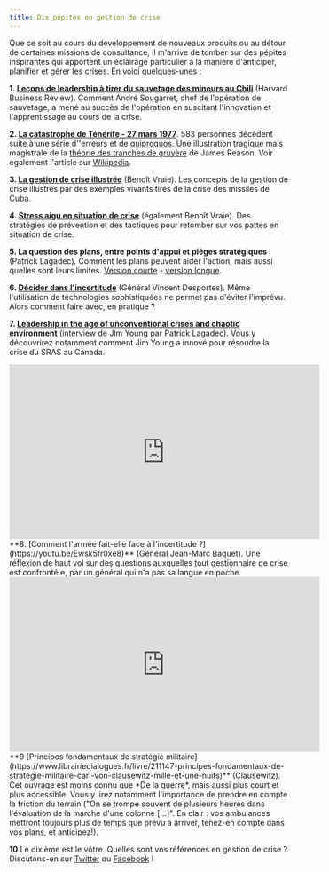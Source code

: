 ```yaml
---
title: Dix pépites en gestion de crise
---
```


Que ce soit au cours du développement de nouveaux produits ou au détour de certaines missions de consultance, il m'arrive de tomber sur des pépites inspirantes qui apportent un éclairage particulier à la manière d'anticiper, planifier et gérer les crises. En voici quelques-unes :

**1. [Leçons de leadership à tirer du sauvetage des mineurs au Chili](https://www.hbrfrance.fr/content/uploads/2016/07/HBR16016_MONDE.pdf)** (Harvard Business Review). Comment André Sougarret, chef de l'opération de sauvetage, a mené au succès de l'opération en suscitant l'innovation et l'apprentissage au cours de la crise.

**2. [La catastrophe de Ténérife - 27 mars 1977](https://www.1001crash.com/index-page-tenerife-lg-1.html)**. 583 personnes décèdent suite à une série d'\'erreurs et de [quiproquos](https://www.strategie-aims.com/events/conferences/9-xiveme-conference-de-l-aims/communications/668-une-theorie-du-quiproquo-pour-la-gestion-strategique-des-risques-le-cas-de-laccident-de-tenerife/download). Une illustration tragique mais magistrale de la [théorie des tranches de gruyère](https://fr.wikipedia.org/wiki/Gestion_de_la_s%C3%A9curit%C3%A9) de James Reason. Voir également l'article sur [Wikipedia](https://fr.wikipedia.org/wiki/Accident_a%C3%A9rien_de_Tenerife).

**3. [La gestion de crise illustrée](https://www.vapress.fr/shop/La-gestion-de-crise-illustree-les-lecons-de-la-crise-des-missiles-de-Cuba_p16.html)** (Benoît Vraie). Les concepts de la gestion de crise illustrés par des exemples vivants tirés de la crise des missiles de Cuba.

**4. [Stress aigu en situation de crise](https://www.deboecksuperieur.com/ouvrage/9782807307797-stress-aigu-en-situation-de-crise)** (également Benoît Vraie). Des stratégies de prévention et des tactiques pour retomber sur vos pattes en situation de crise.

**5. La question des plans, entre points d'appui et pièges stratégiques** (Patrick Lagadec). Comment les plans peuvent aider l'action, mais aussi quelles sont leurs limites. [Version courte](http://www.patricklagadec.net/fr/pdf/PS110_p25_Lagadec-p.pdf) - [version longue](https://hal.archives-ouvertes.fr/hal-00422147/document).
   
**6. [Décider dans l'incertitude](https://www.persee.fr/doc/polit_0032-342x_2005_num_70_1_1099_t1_0199_0000_4)** (Général Vincent Desportes). Même l'utilisation de technologies sophistiquées ne permet pas d'éviter l'imprévu. Alors comment faire avec, en pratique ?

**7.  [Leadership in the age of unconventional crises and chaotic environment](https://www.youtube.com/watch?v=zahOSxBGQEM)** (interview de Jim Young par Patrick Lagadec).  Vous y découvrirez notamment comment  Jim Young a innové pour résoudre la crise du SRAS au Canada.
<iframe width="560" height="315" src="https://www.youtube.com/embed/zahOSxBGQEM" frameborder="0" allow="accelerometer; autoplay; encrypted-media; gyroscope; picture-in-picture" allowfullscreen></iframe>

<br>
**8. [Comment l'armée fait-elle face à l'incertitude ?](https://youtu.be/Ewsk5fr0xe8)** (Général Jean-Marc Baquet). Une réflexion de haut vol sur des questions auxquelles tout gestionnaire de crise est confronté.e, par un général qui n'a pas sa langue en poche.

<iframe width="560" height="315" src="https://www.youtube.com/embed/Ewsk5fr0xe8" frameborder="0" allow="accelerometer; autoplay; encrypted-media; gyroscope; picture-in-picture" allowfullscreen></iframe>

<br>
**9 [Principes fondamentaux de stratégie militaire](https://www.librairiedialogues.fr/livre/211147-principes-fondamentaux-de-strategie-militaire-carl-von-clausewitz-mille-et-une-nuits)** (Clausewitz). Cet ouvrage est moins connu que *De la guerre*, mais aussi plus court et plus accessible. Vous y lirez notamment l'importance de prendre en compte la friction du terrain ("On se trompe souvent de plusieurs heures dans l'évaluation de la marche d'une colonne [...]". En clair : vos ambulances mettront toujours plus de temps que prévu à arriver, tenez-en compte dans vos plans, et anticipez!).

**10** Le dixième est le vôtre. Quelles sont vos références en gestion de crise ? Discutons-en sur [Twitter](https://twitter.com/mypoppy_eu) ou [Facebook](https://www.facebook.com/mypoppyeu/) !



